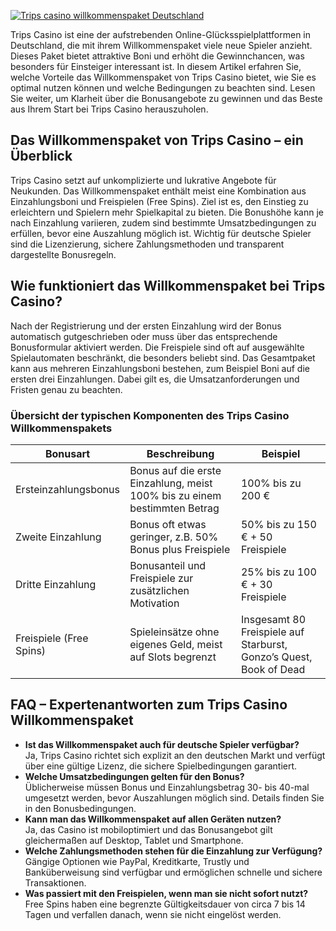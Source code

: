 [![Trips casino willkommenspaket Deutschland](https://123-caf.pages.dev/gitsignup.png)](https://vrmoo.ru/Bt82HjjY)

<div>   <p>Trips Casino ist eine der aufstrebenden Online-Glücksspielplattformen in Deutschland, die mit ihrem Willkommenspaket viele neue Spieler anzieht. Dieses Paket bietet attraktive Boni und erhöht die Gewinnchancen, was besonders für Einsteiger interessant ist. In diesem Artikel erfahren Sie, welche Vorteile das Willkommenspaket von Trips Casino bietet, wie Sie es optimal nutzen können und welche Bedingungen zu beachten sind. Lesen Sie weiter, um Klarheit über die Bonusangebote zu gewinnen und das Beste aus Ihrem Start bei Trips Casino herauszuholen.</p>      <h2>Das Willkommenspaket von Trips Casino – ein Überblick</h2>   <p>Trips Casino setzt auf unkomplizierte und lukrative Angebote für Neukunden. Das Willkommenspaket enthält meist eine Kombination aus Einzahlungsboni und Freispielen (Free Spins). Ziel ist es, den Einstieg zu erleichtern und Spielern mehr Spielkapital zu bieten. Die Bonushöhe kann je nach Einzahlung variieren, zudem sind bestimmte Umsatzbedingungen zu erfüllen, bevor eine Auszahlung möglich ist. Wichtig für deutsche Spieler sind die Lizenzierung, sichere Zahlungsmethoden und transparent dargestellte Bonusregeln.</p>      <h2>Wie funktioniert das Willkommenspaket bei Trips Casino?</h2>   <p>Nach der Registrierung und der ersten Einzahlung wird der Bonus automatisch gutgeschrieben oder muss über das entsprechende Bonusformular aktiviert werden. Die Freispiele sind oft auf ausgewählte Spielautomaten beschränkt, die besonders beliebt sind. Das Gesamtpaket kann aus mehreren Einzahlungsboni bestehen, zum Beispiel Boni auf die ersten drei Einzahlungen. Dabei gilt es, die Umsatzanforderungen und Fristen genau zu beachten.</p>      <h3>Übersicht der typischen Komponenten des Trips Casino Willkommenspakets</h3>   <table>   <thead>   <tr>   <th>Bonusart</th>   <th>Beschreibung</th>   <th>Beispiel</th>   </tr>   </thead>   <tbody>   <tr>   <td>Ersteinzahlungsbonus</td>   <td>Bonus auf die erste Einzahlung, meist 100% bis zu einem bestimmten Betrag</td>   <td>100% bis zu 200 €</td>   </tr>   <tr>   <td>Zweite Einzahlung</td>   <td>Bonus oft etwas geringer, z.B. 50% Bonus plus Freispiele</td>   <td>50% bis zu 150 € + 50 Freispiele</td>   </tr>   <tr>   <td>Dritte Einzahlung</td>   <td>Bonusanteil und Freispiele zur zusätzlichen Motivation</td>   <td>25% bis zu 100 € + 30 Freispiele</td>   </tr>   <tr>   <td>Freispiele (Free Spins)</td>   <td>Spieleinsätze ohne eigenes Geld, meist auf Slots begrenzt</td>   <td>Insgesamt 80 Freispiele auf Starburst, Gonzo’s Quest, Book of Dead</td>   </tr>   </tbody>   </table>      <h2>FAQ – Expertenantworten zum Trips Casino Willkommenspaket</h2>   <ul>   <li><strong>Ist das Willkommenspaket auch für deutsche Spieler verfügbar?</strong><br>Ja, Trips Casino richtet sich explizit an den deutschen Markt und verfügt über eine gültige Lizenz, die sichere Spielbedingungen garantiert.</li>   <li><strong>Welche Umsatzbedingungen gelten für den Bonus?</strong><br>Üblicherweise müssen Bonus und Einzahlungsbetrag 30- bis 40-mal umgesetzt werden, bevor Auszahlungen möglich sind. Details finden Sie in den Bonusbedingungen.</li>   <li><strong>Kann man das Willkommenspaket auf allen Geräten nutzen?</strong><br>Ja, das Casino ist mobiloptimiert und das Bonusangebot gilt gleichermaßen auf Desktop, Tablet und Smartphone.</li>   <li><strong>Welche Zahlungsmethoden stehen für die Einzahlung zur Verfügung?</strong><br>Gängige Optionen wie PayPal, Kreditkarte, Trustly und Banküberweisung sind verfügbar und ermöglichen schnelle und sichere Transaktionen.</li>   <li><strong>Was passiert mit den Freispielen, wenn man sie nicht sofort nutzt?</strong><br>Free Spins haben eine begrenzte Gültigkeitsdauer von circa 7 bis 14 Tagen und verfallen danach, wenn sie nicht eingelöst werden.</li>   </ul>   </div>